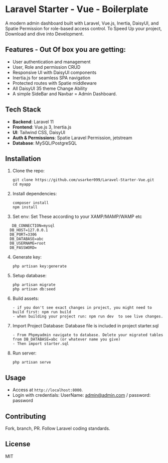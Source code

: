  
# Laravel Starter - Vue - Boilerplate

A modern admin dashboard built with Laravel, Vue.js, Inertia, DaisyUI, and Spatie Permission for role-based access control. To Speed Up your project, Download and dive into Development.

## Features - Out Of box you are getting:

- User authentication and management
- User, Role and permission CRUD
- Responsive UI with DaisyUI components
- Inertia.js for seamless SPA navigation
- Protected routes with Spatie middleware
- All DaisyUI 35 theme Change Ability
- A simple SideBar and Navbar = Admin Dashboard.


## Tech Stack

- **Backend**: Laravel 11
- **Frontend**: Vue.js 3, Inertia.js
- **UI**: Tailwind CSS, DaisyUI
- **Auth & Permissions**: Spatie Laravel Permission, jetstream
- **Database**: MySQL/PostgreSQL

## Installation

1. Clone the repo:
   ```
   git clone https://github.com/usarker099/Laravel-Starter-Vue.git
   cd myapp
   ```

2. Install dependencies:
   ```
   composer install
   npm install
   ```

3. Set env: Set These according to your XAMP/MAMP/WAMP etc
```
   DB_CONNECTION=mysql
  DB_HOST=127.0.0.1
  DB_PORT=3306
  DB_DATABASE=abc
  DB_USERNAME=root
  DB_PASSWORD=
```

4. Generate key:
   ```
   php artisan key:generate
   ```

5. Setup database:
   ```
   php artisan migrate
   php artisan db:seed
   ```

6. Build assets:
   ```
   - if you don't see exact changes in project, you might need to build first: npm run build
   - when building your project run: npm run dev  to see live changes.
   ```
7. Import Project Database: Database file is included in project starter.sql
   ```
   - From Phpmyadmin navigate to database. Delete your migrated tables from DB_DATABASE=abc (or whatever name you give)
   - Then import starter.sql
   ```
8. Run server:
   ```
   php artisan serve
   ```

## Usage

- Access at `http://localhost:8000`. 
- Login with credentials:
UserName: admin@admin.com / 
password: password

## Contributing

Fork, branch, PR. Follow Laravel coding standards.

## License

MIT
